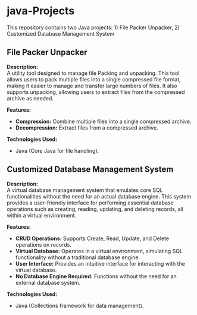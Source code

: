 # java-Projects

This repository contains two Java projects: 1) File Packer Unpacker, 2) Customized Database Management System

## **File Packer Unpacker**

**Description:**  
A utility tool designed to manage file Packing and unpacking. This tool allows users to pack multiple files into a single compressed file format, making it easier to manage and transfer large numbers of files. It also supports unpacking, allowing users to extract files from the compressed archive as needed.

**Features:**
- **Compression:** Combine multiple files into a single compressed archive.
- **Decompression:** Extract files from a compressed archive.

**Technologies Used:**
- Java (Core Java for file handling).

  

## **Customized Database Management System**

**Description:**  
A virtual database management system that emulates core SQL functionalities without the need for an actual database engine. This system provides a user-friendly interface for performing essential database operations such as creating, reading, updating, and deleting records, all within a virtual environment.

**Features:**
- **CRUD Operations:** Supports Create, Read, Update, and Delete operations on records.
- **Virtual Database:** Operates in a virtual environment, simulating SQL functionality without a traditional database engine.
- **User Interface:** Provides an intuitive interface for interacting with the virtual database.
- **No Database Engine Required:** Functions without the need for an external database system.

**Technologies Used:**
- Java (Collections framework for data management).



